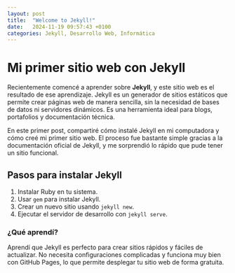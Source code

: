 ```yaml
---
layout: post
title:  "Welcome to Jekyll!"
date:   2024-11-19 09:57:43 +0100
categories: Jekyll, Desarrollo Web, Informática
---
```

# Mi primer sitio web con Jekyll

Recientemente comencé a aprender sobre **Jekyll**, y este sitio web es el resultado de ese aprendizaje. Jekyll es un generador de sitios estáticos que permite crear páginas web de manera sencilla, sin la necesidad de bases de datos ni servidores dinámicos. Es una herramienta ideal para blogs, portafolios y documentación técnica.

En este primer post, compartiré cómo instalé Jekyll en mi computadora y cómo creé mi primer sitio web. El proceso fue bastante simple gracias a la documentación oficial de Jekyll, y me sorprendió lo rápido que pude tener un sitio funcional.

## Pasos para instalar Jekyll

1. Instalar Ruby en tu sistema.
2. Usar `gem` para instalar Jekyll.
3. Crear un nuevo sitio usando `jekyll new`.
4. Ejecutar el servidor de desarrollo con `jekyll serve`.

### ¿Qué aprendí?

Aprendí que Jekyll es perfecto para crear sitios rápidos y fáciles de actualizar. No necesita configuraciones complicadas y funciona muy bien con GitHub Pages, lo que permite desplegar tu sitio web de forma gratuita.